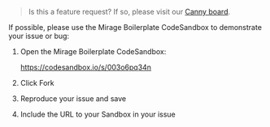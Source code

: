 > Is this a feature request? If so, please visit our [Canny board](https://ember-cli-mirage.canny.io/admin/board/feature-requests).

If possible, please use the Mirage Boilerplate CodeSandbox to demonstrate your issue or bug:

1. Open the Mirage Boilerplate CodeSandbox:

    https://codesandbox.io/s/003o6pq34n

2. Click Fork

3. Reproduce your issue and save

4. Include the URL to your Sandbox in your issue

